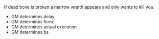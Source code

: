 If dead bone is broken a marrow wraith appears and only wants to kill you.
- GM determines delay
- GM determines form
- GM determines actual execution
- GM determines bs
